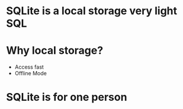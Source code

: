 # SQLite is a local storage very light SQL

# Why local storage?
- Access fast
- Offline Mode

# SQLite is for one person
